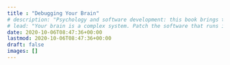 ```yaml
---
title : "Debugging Your Brain"
# description: "Psychology and software development: this book brings together those two parts of Casey's background. Casey studied neurobiology at Yale University, and he is a co-author on several neurobiology papers. He has also worked in software development for 10 years, including at Heroku. Casey is an independent author based in Washington, DC."
# lead: "Your brain is a complex system. Patch the software that runs in your mind."
date: 2020-10-06T08:47:36+00:00
lastmod: 2020-10-06T08:47:36+00:00
draft: false
images: []
---
```

